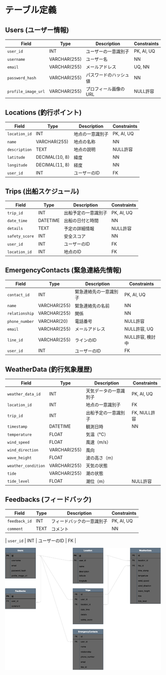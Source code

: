 # テーブル定義

## Users (ユーザー情報)

| Field             | Type         | Description         | Constraints          |
|-------------------|--------------|---------------------|----------------------|
| `user_id`         | INT          | ユーザーの一意識別子 | PK, AI, UQ           |
| `username`        | VARCHAR(255) | ユーザー名           | NN                   |
| `email`           | VARCHAR(255) | メールアドレス       | UQ, NN               |
| `password_hash`   | VARCHAR(255) | パスワードのハッシュ値 | NN                 |
| `profile_image_url` | VARCHAR(255) | プロフィール画像のURL | NULL許容           |

## Locations (釣行ポイント)

| Field            | Type          | Description       | Constraints          |
|------------------|---------------|-------------------|----------------------|
| `location_id`    | INT           | 地点の一意識別子   | PK, AI, UQ           |
| `name`           | VARCHAR(255)  | 地点の名称         | NN                   |
| `description`    | TEXT          | 地点の説明         | NULL許容            |
| `latitude`       | DECIMAL(10, 8)| 緯度               | NN                   |
| `longitude`      | DECIMAL(11, 8)| 経度               | NN                   |
| `user_id`        | INT           | ユーザーのID       | FK                   |

## Trips (出船スケジュール)

| Field            | Type          | Description       | Constraints          |
|------------------|---------------|-------------------|----------------------|
| `trip_id`        | INT           | 出船予定の一意識別子 | PK, AI, UQ          |
| `date_time`      | DATETIME      | 出船の日付と時間   | NN                   |
| `details`        | TEXT          | 予定の詳細情報     | NULL許容            |
| `safety_score`   | INT           | 安全スコア         | NN                   |
| `user_id`        | INT           | ユーザーのID       | FK                   |
| `location_id`    | INT           | 地点のID           | FK                   |

## EmergencyContacts (緊急連絡先情報)

| Field            | Type          | Description       | Constraints          |
|------------------|---------------|-------------------|----------------------|
| `contact_id`     | INT           | 緊急連絡先の一意識別子 | PK, AI, UQ         |
| `name`           | VARCHAR(255)  | 緊急連絡先の名前   | NN                   |
| `relationship`   | VARCHAR(255)  | 関係               | NN                   |
| `phone_number`   | VARCHAR(20)   | 電話番号           | NULL許容            |
| `email`          | VARCHAR(255)  | メールアドレス     | NULL許容, UQ        |
| `line_id`        | VARCHAR(255)  | ラインのID         | NULL許容, 検討中    |
| `user_id`        | INT           | ユーザーのID       | FK                   |

## WeatherData (釣行気象履歴)

| Field              | Type          | Description             | Constraints            |
|--------------------|---------------|-------------------------|------------------------|
| `weather_data_id`  | INT           | 天気データの一意識別子   | PK, AI, UQ             |
| `location_id`      | INT           | 地点の一意識別子         | FK                     |
| `trip_id`          | INT           | 出船予定の一意識別子     | FK, NULL許容           |
| `timestamp`        | DATETIME      | 観測日時                 | NN                     |
| `temperature`      | FLOAT         | 気温（°C）              |                        |
| `wind_speed`       | FLOAT         | 風速（m/s）             |                        |
| `wind_direction`   | VARCHAR(255)  | 風向                   |                        |
| `wave_height`      | FLOAT         | 波の高さ（m）           |                        |
| `weather_condition`| VARCHAR(255)  | 天気の状態              |                        |
| `tide`             | VARCHAR(255)  | 潮の状態                |                        |
| `tide_level`       | FLOAT         | 潮位（m）               | NULL許容               |


## Feedbacks (フィードバック)

| Field            | Type          | Description       | Constraints          |
|------------------|---------------|-------------------|----------------------|
| `feedback_id`    | INT           | フィードバックの一意識別子 | PK, AI, UQ       |
| `comment`        | TEXT          | コメント           | NN                   |


| `user_id`        | INT           | ユーザーのID       | FK                   |

![alt text](ER.png)